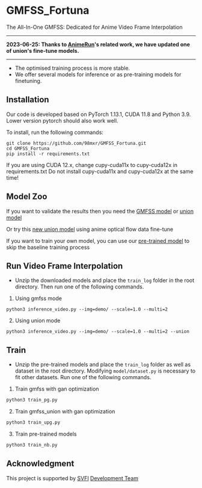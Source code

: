 # GMFSS_Fortuna

The All-In-One GMFSS: Dedicated for Anime Video Frame Interpolation

---

**2023-06-25: Thanks to [AnimeRun](https://github.com/lisiyao21/AnimeRun/)'s related work, we have updated one of union's fine-tune models.**

---

- The optimised training process is more stable.
- We offer several models for inference or as pre-training models for finetuning.

## Installation

Our code is developed based on PyTorch 1.13.1, CUDA 11.8 and Python 3.9. Lower version pytorch should also work well.

To install, run the following commands:

```
git clone https://github.com/98mxr/GMFSS_Fortuna.git
cd GMFSS_Fortuna
pip install -r requirements.txt
```

If you are using CUDA 12.x, change cupy-cuda11x to cupy-cuda12x in requirements.txt
Do not install cupy-cuda11x and cupy-cuda12x at the same time!

## Model Zoo

If you want to validate the results then you need the [GMFSS model](https://drive.google.com/file/d/1BKz8UDAPEt713IVUSZSpzpfz_Fi2Tfd_/view?usp=sharing) or [union model](https://drive.google.com/file/d/1Mvd1GxkWf-DpfE9OPOtqRM9KNk20kLP3/view?usp=sharing)

Or try this [new union model](https://drive.google.com/file/d/1_03uH6IvetezZIaYZzacxuXu-R4TklVc/view?usp=drive_link) using anime optical flow data fine-tune

If you want to train your own model, you can use our [pre-trained model](https://drive.google.com/file/d/1y5Spgidahk12Q0MO-ZlSVLDMRQoj6FJI/view?usp=sharing) to skip the baseline training process

## Run Video Frame Interpolation

- Unzip the downloaded models and place the `train_log` folder in the root directory. Then run one of the following commands.

1. Using gmfss mode

```
python3 inference_video.py --img=demo/ --scale=1.0 --multi=2
```

2. Using union mode

```
python3 inference_video.py --img=demo/ --scale=1.0 --multi=2 --union
```

## Train

- Unzip the pre-trained models and place the `train_log` folder as well as dataset in the root directory. Modifying `model/dataset.py` is necessary to fit other datasets. Run one of the following commands.

1. Train gmfss with gan optimization

```sh
python3 train_pg.py
```

2. Train gmfss_union with gan optimization

```sh
python3 train_upg.py
```

3. Train pre-trained models

```sh
python3 train_nb.py
```

## Acknowledgment

This project is supported by [SVFI](https://steamcommunity.com/app/1692080) [Development Team](https://github.com/Justin62628/Squirrel-RIFE) 
